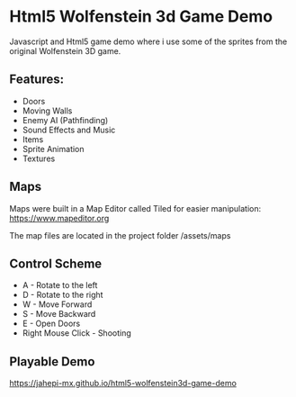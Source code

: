 # Html5 Wolfenstein 3d Game Demo

Javascript and Html5 game demo where i use some of the sprites from the original Wolfenstein 3D game.

## Features:

- Doors
- Moving Walls
- Enemy AI (Pathfinding)
- Sound Effects and Music
- Items
- Sprite Animation
- Textures

## Maps

Maps were built in a Map Editor called Tiled for easier manipulation: https://www.mapeditor.org

The map files are located in the project folder /assets/maps

## Control Scheme

- A - Rotate to the left
- D - Rotate to the right
- W - Move Forward
- S - Move Backward
- E - Open Doors
- Right Mouse Click - Shooting

## Playable Demo

https://jahepi-mx.github.io/html5-wolfenstein3d-game-demo
